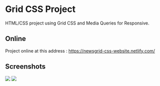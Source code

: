 # Grid CSS Project

HTML/CSS project using Grid CSS and Media Queries for Responsive.


## Online
Project online at this address : https://newsgrid-css-website.netlify.com/


## Screenshots
![](https://github.com/se4astien/newsgrid-website/blob/master/src/screenshots/newsgrid-website-01.png)
![](https://github.com/se4astien/newsgrid-website/blob/master/src/screenshots/newsgrid-website-02.png)
